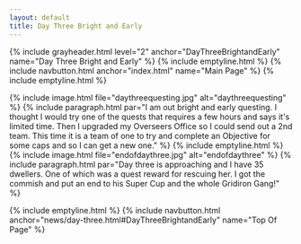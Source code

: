 ```yaml
---
layout: default
title: Day Three Bright and Early
---
```

{% include grayheader.html level="2" anchor="DayThreeBrightandEarly" name="Day Three Bright and Early" %}
{% include emptyline.html %}
{% include navbutton.html anchor="index.html" name="Main Page" %}
{% include emptyline.html %}

{% include image.html file="daythreequesting.jpg" alt="daythreequesting" %}
{% include paragraph.html par="I am out bright and early questing. I thought I would try one of the quests that requires a few hours and says it's limited time. Then I upgraded my Overseers Office so I could send out a 2nd team. This time it is a team of one to try and complete an Objective for some caps and so I can get a new one." %}
{% include emptyline.html %}
{% include image.html file="endofdaythree.jpg" alt="endofdaythree" %}
{% include paragraph.html par="Day three is approaching and I have 35 dwellers. One of which was a quest reward for rescuing her. I got the commish and put an end to his Super Cup and the whole Gridiron Gang!" %}

{% include emptyline.html %}
{% include navbutton.html anchor="news/day-three.html#DayThreeBrightandEarly" name="Top Of Page" %}
